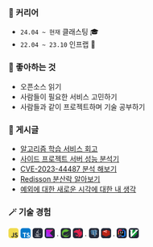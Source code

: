 ### 🏢 커리어

- `24.04 ~ 현재` 클래스팅 🎓
- `22.04 ~ 23.10` 인프랩 🌿

### 🍭 좋아하는 것

- 오픈소스 읽기
- 사람들이 필요한 서비스 고민하기
- 사람들과 같이 프로젝트하며 기술 공부하기

### 📔 게시글

- [알고리즘 학습 서비스 회고](https://www.linkedin.com/posts/yohanio_%EC%95%8C%EA%B3%A0%EB%A6%AC%EC%A6%98-%EA%B3%B5%EB%B6%80%EA%B0%80-%EB%84%88%EB%AC%B4-%EC%A7%80%EB%A3%A8%ED%95%B4-ai%EC%99%80-%ED%95%A8%EA%BB%98-2%EC%9D%BC-%EB%A7%8C%EC%97%90-mvp%EB%A5%BC-%EB%A7%8C%EB%93%A4%EA%B3%A0-%EC%97%B0%ED%9C%B4-activity-7325853754262458369-iUHN?utm_source=share&utm_medium=member_desktop&rcm=ACoAADT17qMBZYmhJenTdCD-r_GmuNE3ZDmufas)
- [사이드 프로젝트 서버 성능 분석기](https://bcake.tistory.com/121)
- [CVE-2023-44487 분석 해보기](https://bcake.tistory.com/138)
- [Redisson 분산락 알아보기](https://bcake.tistory.com/136)
- [예외에 대한 새로운 시각에 대한 내 생각](https://bcake.tistory.com/132)

### 🪄 기술 경험

<code><img height="20" alt="javascript" src="https://github.com/tandpfun/skill-icons/raw/main/icons/JavaScript.svg"></code>
<code><img height="20" alt="typescript" src="https://github.com/tandpfun/skill-icons/raw/main/icons/TypeScript.svg"></code>
<code><img height="20" alt="java" src="https://github.com/tandpfun/skill-icons/raw/main/icons/Java-Dark.svg"></code>
<code><img height="20" alt="kotlin" src="https://github.com/tandpfun/skill-icons/raw/main/icons/Kotlin-Dark.svg"></code>
·
<code><img height="20" alt="spring" src="https://github.com/tandpfun/skill-icons/raw/main/icons/Spring-Dark.svg"></code>
<code><img height="20" alt="nest" src="https://github.com/tandpfun/skill-icons/raw/main/icons/NestJS-Dark.svg"></code>
·
<code><img height="20" alt="postgres" src="https://github.com/tandpfun/skill-icons/raw/main/icons/PostgreSQL-Dark.svg"></code>
<code><img height="20" alt="redis" src="https://github.com/tandpfun/skill-icons/raw/main/icons/Redis-Dark.svg"></code>
·
<code><img height="20" alt="idea" src="https://github.com/tandpfun/skill-icons/raw/main/icons/Idea-Dark.svg"></code>
<code><img height="20" alt="vim" src="https://github.com/tandpfun/skill-icons/raw/main/icons/VIM-Dark.svg"></code>
